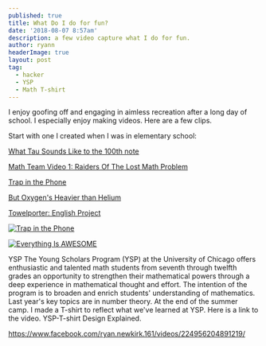 ```yaml
---
published: true
title: What Do I do for fun? 
date: '2018-08-07 8:57am'
description: a few video capture what I do for fun. 
author: ryann	
headerImage: true
layout: post
tag:
  - hacker
  - YSP
  - Math T-shirt
---
```


I enjoy goofing off and engaging in aimless recreation after a long day of school. I especially enjoy making videos. Here are a few clips. 

Start with one I created when I was in elementary school: 

[What Tau Sounds Like to the 100th note](https://www.youtube.com/watch?v=ne8hEfVqK0o&t=55s)

[Math Team Video 1: Raiders Of The Lost Math Problem](https://www.youtube.com/watch?v=kTvGtnOyJqI&t=1s)


[Trap in the Phone](https://www.youtube.com/watch?v=QYrDnpfR-Kg&t=3s)


[But Oxygen's Heavier than Helium](https://www.youtube.com/watch?v=31TuHZr8tRQ)

[Towelporter: English Project](https://www.youtube.com/watch?v=-dM7nsPcvjU)


[![Trap in the Phone](https://img.youtube.com/vi/QYrDnpfR-Kg/0.jpg)](https://www.youtube.com/watch?v=QYrDnpfR-Kg&t=3s "Trap in the Phone")

[![Everything Is AWESOME](https://img.youtube.com/vi/StTqXEQ2l-Y/0.jpg)](https://www.youtube.com/watch?v=StTqXEQ2l-Y "Everything Is AWESOME")




<span class="drop-cap">YSP</span> The Young Scholars Program (YSP) at the University of Chicago offers enthusiastic and talented math students from seventh through twelfth grades an opportunity to strengthen their mathematical powers through a deep experience in mathematical thought and effort. The intention of the program is to broaden and enrich students' understanding of mathematics. Last year's key topics are in number theory. At the end of the summer camp. I made a T-shirt to reflect what we've learned at YSP. Here is a link to the video. YSP-T-shirt Design Explained. 

https://www.facebook.com/ryan.newkirk.161/videos/224956204891219/






